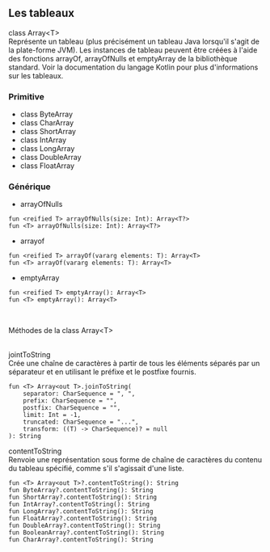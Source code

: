 ## Les tableaux

class Array\<T><br>
Représente un tableau (plus précisément un tableau Java lorsqu'il s'agit de la plate-forme JVM). Les instances de tableau peuvent être créées à l'aide des fonctions arrayOf, arrayOfNulls et emptyArray de la bibliothèque standard. Voir la documentation du langage Kotlin pour plus d'informations sur les tableaux.

### Primitive
- class ByteArray
- class CharArray
- class ShortArray
- class IntArray
- class LongArray
- class DoubleArray
- class FloatArray

### Générique
- arrayOfNulls
```
fun <reified T> arrayOfNulls(size: Int): Array<T?>
fun <T> arrayOfNulls(size: Int): Array<T?>

```
- arrayof
```
fun <reified T> arrayOf(vararg elements: T): Array<T>
fun <T> arrayOf(vararg elements: T): Array<T>
```
- emptyArray
```
fun <reified T> emptyArray(): Array<T>
fun <T> emptyArray(): Array<T>
```
<br>

Méthodes de la class Array\<T><br><br>

jointToString<br>
Crée une chaîne de caractères à partir de tous les éléments séparés par un séparateur et en utilisant le préfixe et le postfixe fournis.

```
fun <T> Array<out T>.joinToString(
    separator: CharSequence = ", ",
    prefix: CharSequence = "",
    postfix: CharSequence = "",
    limit: Int = -1,
    truncated: CharSequence = "...",
    transform: ((T) -> CharSequence)? = null
): String
```
contentToString<br>
Renvoie une représentation sous forme de chaîne de caractères du contenu du tableau spécifié, comme s'il s'agissait d'une liste.
```
fun <T> Array<out T>?.contentToString(): String
fun ByteArray?.contentToString(): String
fun ShortArray?.contentToString(): String
fun IntArray?.contentToString(): String
fun LongArray?.contentToString(): String
fun FloatArray?.contentToString(): String
fun DoubleArray?.contentToString(): String
fun BooleanArray?.contentToString(): String
fun CharArray?.contentToString(): String
```